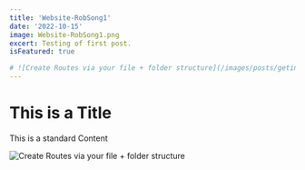 ```yaml
---
title: 'Website-RobSong1'
date: '2022-10-15'
image: Website-RobSong1.png
excert: Testing of first post.
isFeatured: true

# ![Create Routes via your file + folder structure](/images/posts/geting-started/getting-started-nextjs.png)
---
```

# This is a Title
This is a standard Content

![Create Routes via your file + folder structure](Website-RobSong1.png)